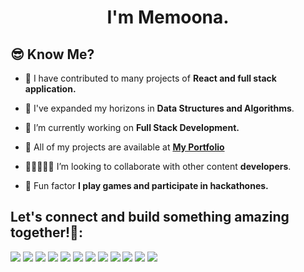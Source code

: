   
<h1 align="center"> I'm Memoona.</h1>



## 😎  Know Me?

- 🌺 I have contributed to many projects of **React and full stack application.**
- 💎 I've expanded my horizons in **Data Structures and Algorithms**.
- 🌺 I’m currently working on  **Full Stack Development.**
- 💎 All of my projects are available at **[My Portfolio](https://github.com/MonaMobeen)**

- 👩🏽‍🤝‍👩🏻  I’m looking to collaborate with other content **developers**.


- 🌟  Fun factor **I play games and participate in hackathones.**


## Let's connect and build something amazing together!🤩:

<p align="center">

<a href = "https://www.linkedin.com/in/monaamobeen/"><img src="https://img.icons8.com/fluent/48/000000/linkedin.png"/></a>
<a href = "https://www.youtube.com/@themonacode"><img src="https://img.icons8.com/fluent/48/000000/youtube.png"/></a>
<a href = "https://twitter.com/monaa___88/"><img src="https://img.icons8.com/fluent/48/000000/twitter.png"/></a>
<a href = "https://www.instagram.com/imona.mk/"><img src="https://img.icons8.com/fluent/48/000000/instagram-new.png"/></a>
<a href = "https://github.com/MonaMobeen"><img src="https://img.icons8.com/fluent/48/000000/github.png"/></a>
<a href = "https://dribbble.com/monaamobeen"><img src="https://img.icons8.com/fluent/48/000000/dribbble.png"/></a>
<a href = "https://www.behance.net/IamMona"><img src="https://img.icons8.com/fluent/48/000000/behance.png"/></a>
<a href = "mailto:iammona.tech@gmail.com"><img src="https://img.icons8.com/fluent/48/000000/gmail-new.png"/></a>
<a href = "https://stackoverflow.com/users/20357080/memoona-mobeen"><img src="https://img.icons8.com/fluent/48/000000/stackoverflow.png"/></a>
<a href = "https://medium.com/@monamobeen"><img src="https://img.icons8.com/color/48/000000/medium.png"/></a>
<a href = "https://discord.com/channels/@me"><img src="https://img.icons8.com/fluent/48/000000/discord.png"/></a>
<a href = "https://www.pinterest.com/iammonatech/"><img src="https://img.icons8.com/fluent/48/000000/pinterest.png"/></a>
</p>
